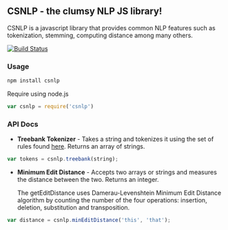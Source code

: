 ## CSNLP - the clumsy NLP JS library!

CSNLP is a javascript library that provides common NLP features such as tokenization, stemming, computing distance among many others.

[![Build Status](https://travis-ci.org/onezeronine/csnlp.svg)](https://travis-ci.org/onezeronine/csnlp)

### Usage

```bash
npm install csnlp
```

Require using node.js

```js
var csnlp = require('csnlp')
```

### API Docs

* <b>Treebank Tokenizer</b> - Takes a string and tokenizes it using the set of rules found [here](https://www.cis.upenn.edu/~treebank/tokenization.html). Returns an array of strings.

```js
var tokens = csnlp.treebank(string);
```

* <b>Minimum Edit Distance</b> - Accepts two arrays or strings and measures the distance between the two. Returns an integer.

  The getEditDistance uses Damerau-Levenshtein Minimum Edit Distance algorithm by counting the number of the four operations: insertion, deletion, substitution and transposition.

```js
var distance = csnlp.minEditDistance('this', 'that');
```
